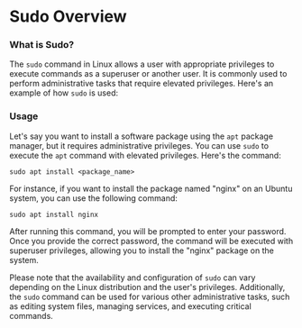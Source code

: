 # Sudo Overview

### What is Sudo?

The `sudo` command in Linux allows a user with appropriate privileges to execute commands as a superuser or another user. It is commonly used to perform administrative tasks that require elevated privileges. Here's an example of how `sudo` is used:

### Usage

Let's say you want to install a software package using the `apt` package manager, but it requires administrative privileges. You can use `sudo` to execute the `apt` command with elevated privileges. Here's the command:

```
sudo apt install <package_name>

```

For instance, if you want to install the package named "nginx" on an Ubuntu system, you can use the following command:

```
sudo apt install nginx

```

After running this command, you will be prompted to enter your password. Once you provide the correct password, the command will be executed with superuser privileges, allowing you to install the "nginx" package on the system.

Please note that the availability and configuration of `sudo` can vary depending on the Linux distribution and the user's privileges. Additionally, the `sudo` command can be used for various other administrative tasks, such as editing system files, managing services, and executing critical commands.